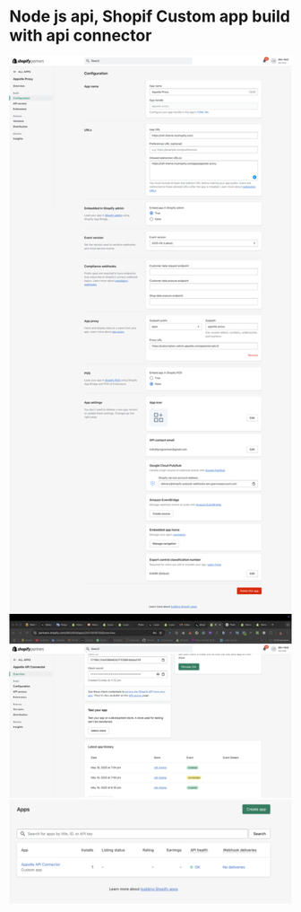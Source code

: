 # Node js api, Shopif Custom app build with api connector

!["bundle"](app-1.png?raw=true "bundle")
!["bundle"](app-2.png?raw=true "bundle")
!["bundle"](app-3.png?raw=true "bundle")
